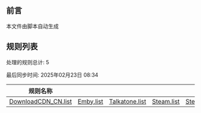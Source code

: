 ## 前言
本文件由脚本自动生成

## 规则列表
处理的规则总计: 5 

最后同步时间: 2025年02月23日 08:34 

| 规则名称 |    |     |     |     |
|----------|----------|----------|----------|----------|
| [DownloadCDN_CN.list](https://github.com/Ctory-Nily/rule-script/tree/main/rules/Clash/DownloadCDN_CN.list)|[Emby.list ](https://github.com/Ctory-Nily/rule-script/tree/main/rules/Clash/Emby.list )|[Talkatone.list](https://github.com/Ctory-Nily/rule-script/tree/main/rules/Clash/Talkatone.list)|[Steam.list](https://github.com/Ctory-Nily/rule-script/tree/main/rules/Clash/Steam.list)|[Steam_CN.list](https://github.com/Ctory-Nily/rule-script/tree/main/rules/Clash/Steam_CN.list) |